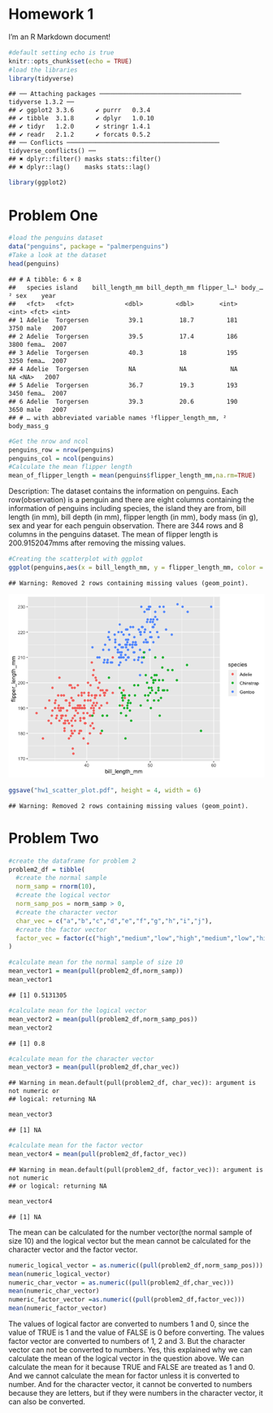 Homework 1
================

I’m an R Markdown document!

``` r
#default setting echo is true
knitr::opts_chunk$set(echo = TRUE)
#load the libraries
library(tidyverse)
```

    ## ── Attaching packages ─────────────────────────────────────── tidyverse 1.3.2 ──
    ## ✔ ggplot2 3.3.6      ✔ purrr   0.3.4 
    ## ✔ tibble  3.1.8      ✔ dplyr   1.0.10
    ## ✔ tidyr   1.2.0      ✔ stringr 1.4.1 
    ## ✔ readr   2.1.2      ✔ forcats 0.5.2 
    ## ── Conflicts ────────────────────────────────────────── tidyverse_conflicts() ──
    ## ✖ dplyr::filter() masks stats::filter()
    ## ✖ dplyr::lag()    masks stats::lag()

``` r
library(ggplot2)
```

# Problem One

``` r
#load the penguins dataset
data("penguins", package = "palmerpenguins")
#Take a look at the dataset
head(penguins)
```

    ## # A tibble: 6 × 8
    ##   species island    bill_length_mm bill_depth_mm flipper_l…¹ body_…² sex    year
    ##   <fct>   <fct>              <dbl>         <dbl>       <int>   <int> <fct> <int>
    ## 1 Adelie  Torgersen           39.1          18.7         181    3750 male   2007
    ## 2 Adelie  Torgersen           39.5          17.4         186    3800 fema…  2007
    ## 3 Adelie  Torgersen           40.3          18           195    3250 fema…  2007
    ## 4 Adelie  Torgersen           NA            NA            NA      NA <NA>   2007
    ## 5 Adelie  Torgersen           36.7          19.3         193    3450 fema…  2007
    ## 6 Adelie  Torgersen           39.3          20.6         190    3650 male   2007
    ## # … with abbreviated variable names ¹​flipper_length_mm, ²​body_mass_g

``` r
#Get the nrow and ncol
penguins_row = nrow(penguins)
penguins_col = ncol(penguins)
#Calculate the mean flipper length
mean_of_flipper_length = mean(penguins$flipper_length_mm,na.rm=TRUE)
```

Description: The dataset contains the information on penguins. Each
row(observation) is a penguin and there are eight columns containing the
information of penguins including species, the island they are from,
bill length (in mm), bill depth (in mm), flipper length (in mm), body
mass (in g), sex and year for each penguin observation. There are 344
rows and 8 columns in the penguins dataset. The mean of flipper length
is 200.9152047mms after removing the missing values.

``` r
#Creating the scatterplot with ggplot
ggplot(penguins,aes(x = bill_length_mm, y = flipper_length_mm, color = species))+ geom_point()
```

    ## Warning: Removed 2 rows containing missing values (geom_point).

![](p8105_hw1_hj2596_files/figure-gfm/unnamed-chunk-3-1.png)<!-- -->

``` r
ggsave("hw1_scatter_plot.pdf", height = 4, width = 6)
```

    ## Warning: Removed 2 rows containing missing values (geom_point).

# Problem Two

``` r
#create the dataframe for problem 2
problem2_df = tibble(
  #create the normal sample
  norm_samp = rnorm(10),
  #create the logical vector
  norm_samp_pos = norm_samp > 0,
  #create the character vector
  char_vec = c("a","b","c","d","e","f","g","h","i","j"),
  #create the factor vector
  factor_vec = factor(c("high","medium","low","high","medium","low","high","medium","low","high"))
)
```

``` r
#calculate mean for the normal sample of size 10
mean_vector1 = mean(pull(problem2_df,norm_samp))
mean_vector1
```

    ## [1] 0.5131305

``` r
#calculate mean for the logical vector
mean_vector2 = mean(pull(problem2_df,norm_samp_pos))
mean_vector2
```

    ## [1] 0.8

``` r
#calculate mean for the character vector
mean_vector3 = mean(pull(problem2_df,char_vec))
```

    ## Warning in mean.default(pull(problem2_df, char_vec)): argument is not numeric or
    ## logical: returning NA

``` r
mean_vector3
```

    ## [1] NA

``` r
#calculate mean for the factor vector
mean_vector4 = mean(pull(problem2_df,factor_vec))
```

    ## Warning in mean.default(pull(problem2_df, factor_vec)): argument is not numeric
    ## or logical: returning NA

``` r
mean_vector4
```

    ## [1] NA

The mean can be calculated for the number vector(the normal sample of
size 10) and the logical vector but the mean cannot be calculated for
the character vector and the factor vector.

``` r
numeric_logical_vector = as.numeric((pull(problem2_df,norm_samp_pos)))
mean(numeric_logical_vector)
numeric_char_vector = as.numeric((pull(problem2_df,char_vec)))
mean(numeric_char_vector)
numeric_factor_vector =as.numeric((pull(problem2_df,factor_vec)))
mean(numeric_factor_vector)
```

The values of logical factor are converted to numbers 1 and 0, since the
value of TRUE is 1 and the value of FALSE is 0 before converting. The
values factor vector are converted to numbers of 1, 2 and 3. But the
character vector can not be converted to numbers. Yes, this explained
why we can calculate the mean of the logical vector in the question
above. We can calculate the mean for it because TRUE and FALSE are
treated as 1 and 0. And we cannot calculate the mean for factor unless
it is converted to number. And for the character vector, it cannot be
converted to numbers because they are letters, but if they were numbers
in the character vector, it can also be converted.
